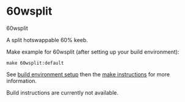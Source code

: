 # 60wsplit
60wsplit

A split hotswappable 60% keeb.

Make example for 60wsplit (after setting up your build environment):

    make 60wsplit:default

See [build environment setup](https://docs.qmk.fm/install-build-tools) then the [make instructions](https://docs.qmk.fm/faq/build-compile-qmk) for more information.

Build instructions are currently not available.
